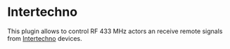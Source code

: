 # Intertechno

This plugin allows to control RF 433 MHz actors an receive remote signals from [Intertechno](http://www.intertechno.at) devices.

